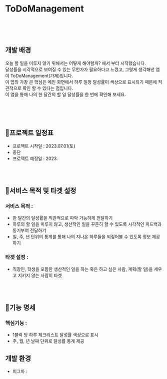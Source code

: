 # ToDoManagement
<br/>
<br/>
<br/>

## 개발 배경
오늘 할 일을 미루지 않기 위해서는 어떻게 해야할까? 에서 부터 시작했습니다. <br/>
달성률을 시각적으로 보여질 수 있는 무언가가 필요하다고 느꼈고, 그렇게 생각해낸 앱이 ToDoManagement(가제)입니다. <br/>
이 앱의 가장 큰 핵심은 메인 화면에서 하루 일정 달성률이 색상으로 표시되기 때문에 직관적으로 확인 할 수 있다는 점입니다. <br/>
이 앱을 통해 나의 한 달간의 할 일 달성률을 한 번에 확인해 보세요. <br/>
<br/>
<br/>
<br/>
<br/>
## 📅프로젝트 일정표
- 프로젝트 시작일 : 2023.07.01(토)
- 중단
- 프로젝트 예정일 : 2023.
<br/>
<br/>

## 👥서비스 목적 및 타겟 설정
### 서비스 목적 :
- 한 달간의 달성률을 직관적으로 파악 가능하게 전달하기
- 하루의 할 일을 미루지 않고, 생산적인 일을 꾸준히 할 수 있도록 시각적인 피드백과 동기부여 전달하기
- 일, 주, 년 단위의 통계를 통해 나의 지나온 하루들을 되짚어볼 수 있도록 정보 제공하기

### 타겟 설정 :
- 직장인, 학생을 포함한 생산적인 일을 하는 혹은 하고 싶은 사람, 계획(할 일)을 세우고 지키지 않는 사람이 타겟
<br/>
<br/>

## 📝기능 명세

### 핵심기능 :
- 1블럭 당 하루 체크리스트 달성률 색상으로 표시
- 주, 월, 년 날짜 단위로 달성률 통계 제공

## 개발 환경
- 피그마 :





